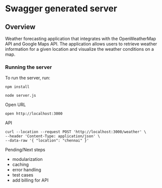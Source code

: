 # Swagger generated server

## Overview
Weather forecasting application that integrates with the OpenWeatherMap API and Google Maps API. The application allows users to retrieve weather information for a given location and visualize the weather conditions on a map.

### Running the server
To run the server, run:

```
npm install

node server.js
```

Open URL
```
open http://localhost:3000
```

API
```
curl --location --request POST 'http://localhost:3000/weather' \
--header 'Content-Type: application/json' \
--data-raw '{ "location": "chennai" }'
```

Pending/Next steps
 - modularization
 - caching
 - error handling
 - test cases
 - add billing for API